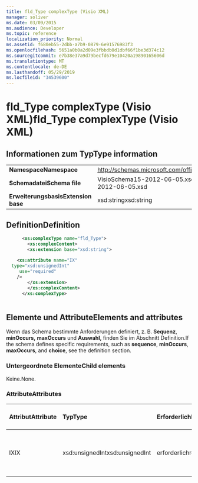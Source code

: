 ```yaml
---
title: fld_Type complexType (Visio XML)
manager: soliver
ms.date: 03/09/2015
ms.audience: Developer
ms.topic: reference
localization_priority: Normal
ms.assetid: f680eb55-2dbb-a7b9-0879-6e91576983f3
ms.openlocfilehash: 5651a0b0a2d09e3fbbdb0d1dbf66f1be3d374c12
ms.sourcegitcommit: e7b38e37a9d79becfd679e10420a19890165606d
ms.translationtype: MT
ms.contentlocale: de-DE
ms.lasthandoff: 05/29/2019
ms.locfileid: "34539600"
---
```

# <a name="fld_type-complextype-visio-xml"></a><span data-ttu-id="568eb-102">fld_Type complexType (Visio XML)</span><span class="sxs-lookup"><span data-stu-id="568eb-102">fld_Type complexType (Visio XML)</span></span>

## <a name="type-information"></a><span data-ttu-id="568eb-103">Informationen zum Typ</span><span class="sxs-lookup"><span data-stu-id="568eb-103">Type information</span></span>

|||
|:-----|:-----|
|<span data-ttu-id="568eb-104">**Namespace**</span><span class="sxs-lookup"><span data-stu-id="568eb-104">**Namespace**</span></span> <br/> |http://schemas.microsoft.com/office/visio/2011/1/core  <br/> |
|<span data-ttu-id="568eb-105">**Schemadatei**</span><span class="sxs-lookup"><span data-stu-id="568eb-105">**Schema file**</span></span> <br/> |<span data-ttu-id="568eb-106">VisioSchema15-2012-06-05.xsd</span><span class="sxs-lookup"><span data-stu-id="568eb-106">VisioSchema15-2012-06-05.xsd</span></span>  <br/> |
|<span data-ttu-id="568eb-107">**Erweiterungsbasis**</span><span class="sxs-lookup"><span data-stu-id="568eb-107">**Extension base**</span></span> <br/> |<span data-ttu-id="568eb-108">xsd:string</span><span class="sxs-lookup"><span data-stu-id="568eb-108">xsd:string</span></span>  <br/> |
   
## <a name="definition"></a><span data-ttu-id="568eb-109">Definition</span><span class="sxs-lookup"><span data-stu-id="568eb-109">Definition</span></span>

```XML
      <xs:complexType name="fld_Type">
        <xs:complexContent>
        <xs:extension base="xsd:string">
      
    <xs:attribute name="IX"
  type="xsd:unsignedInt"
     use="required"
    />
        </xs:extension>
        </xs:complexContent>
      </xs:complexType>
      
```

## <a name="elements-and-attributes"></a><span data-ttu-id="568eb-110">Elemente und Attribute</span><span class="sxs-lookup"><span data-stu-id="568eb-110">Elements and attributes</span></span>

<span data-ttu-id="568eb-111">Wenn das Schema bestimmte Anforderungen definiert, z. B. **Sequenz**, **minOccurs,** **maxOccurs** und **Auswahl,** finden Sie im Abschnitt Definition.</span><span class="sxs-lookup"><span data-stu-id="568eb-111">If the schema defines specific requirements, such as **sequence**, **minOccurs**, **maxOccurs**, and **choice**, see the definition section.</span></span> 
  
### <a name="child-elements"></a><span data-ttu-id="568eb-112">Untergeordnete Elemente</span><span class="sxs-lookup"><span data-stu-id="568eb-112">Child elements</span></span>

<span data-ttu-id="568eb-113">Keine.</span><span class="sxs-lookup"><span data-stu-id="568eb-113">None.</span></span>
  
### <a name="attributes"></a><span data-ttu-id="568eb-114">Attribute</span><span class="sxs-lookup"><span data-stu-id="568eb-114">Attributes</span></span>

|<span data-ttu-id="568eb-115">**Attribut**</span><span class="sxs-lookup"><span data-stu-id="568eb-115">**Attribute**</span></span>|<span data-ttu-id="568eb-116">**Typ**</span><span class="sxs-lookup"><span data-stu-id="568eb-116">**Type**</span></span>|<span data-ttu-id="568eb-117">**Erforderlich**</span><span class="sxs-lookup"><span data-stu-id="568eb-117">**Required**</span></span>|<span data-ttu-id="568eb-118">**Beschreibung**</span><span class="sxs-lookup"><span data-stu-id="568eb-118">**Description**</span></span>|<span data-ttu-id="568eb-119">**Mögliche Werte**</span><span class="sxs-lookup"><span data-stu-id="568eb-119">**Possible values**</span></span>|
|:-----|:-----|:-----|:-----|:-----|
|<span data-ttu-id="568eb-120">IX</span><span class="sxs-lookup"><span data-stu-id="568eb-120">IX</span></span>  <br/> |<span data-ttu-id="568eb-121">xsd:unsignedInt</span><span class="sxs-lookup"><span data-stu-id="568eb-121">xsd:unsignedInt</span></span>  <br/> |<span data-ttu-id="568eb-122">erforderlich</span><span class="sxs-lookup"><span data-stu-id="568eb-122">required</span></span>  <br/> ||<span data-ttu-id="568eb-123">Werte des xsd:unsignedInt-Typs.</span><span class="sxs-lookup"><span data-stu-id="568eb-123">Values of the xsd:unsignedInt type.</span></span>  <br/> |
   

